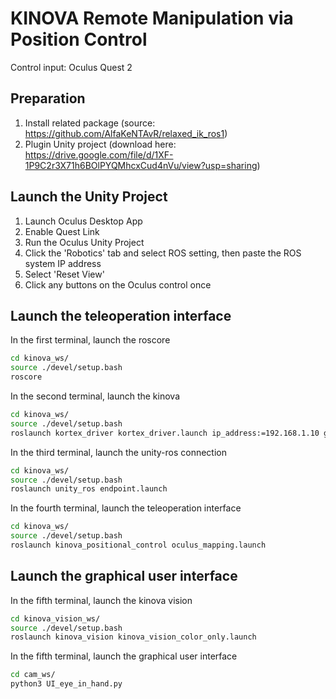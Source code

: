 # KINOVA Remote Manipulation via Position Control 
Control input: Oculus Quest 2

## Preparation
1. Install related package (source: https://github.com/AlfaKeNTAvR/relaxed_ik_ros1)
2. Plugin Unity project (download here: https://drive.google.com/file/d/1XF-1P9C2r3X71h6BOlPYQMhcxCud4nVu/view?usp=sharing)

## Launch the Unity Project
1. Launch Oculus Desktop App
2. Enable Quest Link
3. Run the Oculus Unity Project
4. Click the 'Robotics' tab and select ROS setting, then paste the ROS system IP address
5. Select 'Reset View'
6. Click any buttons on the Oculus control once

## Launch the teleoperation interface
In the first terminal, launch the roscore
```bash
cd kinova_ws/
source ./devel/setup.bash
roscore
```
In the second terminal, launch the kinova
```bash
cd kinova_ws/
source ./devel/setup.bash
roslaunch kortex_driver kortex_driver.launch ip_address:=192.168.1.10 gripper:=robotiq_2f_85 robot_name:=my_gen3
```
In the third terminal, launch the unity-ros connection
```bash
cd kinova_ws/
source ./devel/setup.bash
roslaunch unity_ros endpoint.launch
```
In the fourth terminal, launch the teleoperation interface
```bash
cd kinova_ws/
source ./devel/setup.bash
roslaunch kinova_positional_control oculus_mapping.launch
```
## Launch the graphical user interface
In the fifth terminal, launch the kinova vision
```bash
cd kinova_vision_ws/
source ./devel/setup.bash
roslaunch kinova_vision kinova_vision_color_only.launch
```
In the fifth terminal, launch the graphical user interface
```bash
cd cam_ws/
python3 UI_eye_in_hand.py
```

